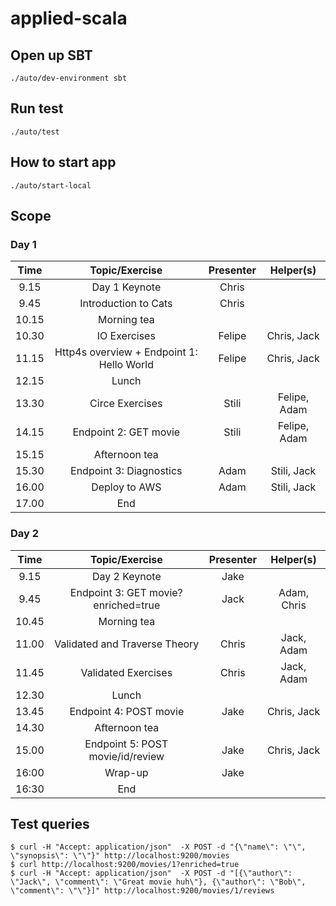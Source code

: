 # applied-scala

## Open up SBT

```
./auto/dev-environment sbt
```

## Run test

```
./auto/test
```

## How to start app

```
./auto/start-local
```

## Scope

### Day 1

| Time | Topic/Exercise | Presenter | Helper(s)
| :---: | :---: | :--: | :--: |
|  9.15 | Day 1 Keynote | Chris |
|  9.45 | Introduction to Cats | Chris | 
| 10.15 | Morning tea | 
| 10.30 | IO Exercises | Felipe | Chris, Jack
| 11.15 | Http4s overview + Endpoint 1: Hello World | Felipe | Chris, Jack
| 12.15 | Lunch | 
| 13.30 | Circe Exercises | Stili | Felipe, Adam
| 14.15 | Endpoint 2: GET movie | Stili | Felipe, Adam
| 15.15 | Afternoon tea |
| 15.30 | Endpoint 3: Diagnostics | Adam | Stili, Jack
| 16.00 | Deploy to AWS | Adam | Stili, Jack
| 17.00 | End |

### Day 2 

| Time | Topic/Exercise | Presenter | Helper(s)
| :---: | :---: | :--: | :-:
|  9.15 | Day 2 Keynote | Jake
|  9.45 | Endpoint 3: GET movie?enriched=true | Jack | Adam, Chris
| 10.45 | Morning tea | 
| 11.00 | Validated and Traverse Theory | Chris | Jack, Adam
| 11.45 | Validated Exercises | Chris | Jack, Adam
| 12.30 | Lunch |
| 13.45 | Endpoint 4: POST movie | Jake | Chris, Jack
| 14.30 | Afternoon tea | 
| 15.00 | Endpoint 5: POST movie/id/review | Jake | Chris, Jack
| 16:00 | Wrap-up | Jake
| 16:30 | End |

## Test queries

```
$ curl -H "Accept: application/json"  -X POST -d "{\"name\": \"\", \"synopsis\": \"\"}" http://localhost:9200/movies
$ curl http://localhost:9200/movies/1?enriched=true
$ curl -H "Accept: application/json"  -X POST -d "[{\"author\": \"Jack\", \"comment\": \"Great movie huh\"}, {\"author\": \"Bob\", \"comment\": \"\"}]" http://localhost:9200/movies/1/reviews
```
